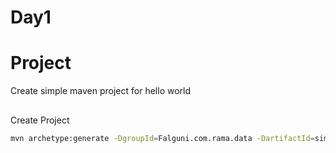 # Day1

# Project
Create simple maven project for hello world

##
Create Project

```bash
mvn archetype:generate -DgroupId=Falguni.com.rama.data -DartifactId=simple-maven-app -DarchetypeArtifactId=maven-archetype-quickstart -DinteractiveMode=false
```